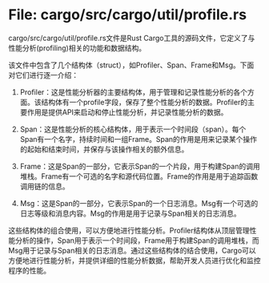 # File: cargo/src/cargo/util/profile.rs

cargo/src/cargo/util/profile.rs文件是Rust Cargo工具的源码文件，它定义了与性能分析(profiling)相关的功能和数据结构。

该文件中包含了几个结构体（struct），如Profiler、Span、Frame和Msg。下面对它们进行逐一介绍：

1. Profiler：这是性能分析器的主要结构体，用于管理和记录性能分析的各个方面。该结构体有一个profile字段，保存了整个性能分析的数据。Profiler的主要作用是提供API来启动和停止性能分析，并记录性能分析的数据。

2. Span：这是性能分析的核心结构体，用于表示一个时间段（span）。每个Span有一个名字，持续时间和一组Frame。Span的作用是用来记录某个操作的起始和结束时间，并保存与该操作相关的额外信息。

3. Frame：这是Span的一部分，它表示Span的一个片段，用于构建Span的调用堆栈。Frame有一个可选的名字和源代码位置。Frame的作用是用于追踪函数调用链的信息。

4. Msg：这是Span的一部分，它表示Span的一个日志消息。Msg有一个可选的日志等级和消息内容。Msg的作用是用于记录与Span相关的日志消息。

这些结构体的组合使用，可以方便地进行性能分析。Profiler结构体从顶层管理性能分析的操作，Span用于表示一个时间段，Frame用于构建Span的调用堆栈，而Msg用于记录与Span相关的日志消息。通过这些结构体的结合使用，Cargo可以方便地进行性能分析，并提供详细的性能分析数据，帮助开发人员进行优化和监控程序的性能。

